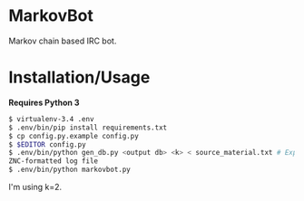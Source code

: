 MarkovBot
=========

Markov chain based IRC bot.

# Installation/Usage #


**Requires Python 3**

```sh
$ virtualenv-3.4 .env
$ .env/bin/pip install requirements.txt
$ cp config.py.example config.py
$ $EDITOR config.py
$ .env/bin/python gen_db.py <output db> <k> < source_material.txt # Expects
ZNC-formatted log file
$ .env/bin/python markovbot.py
```

I'm using k=2.
